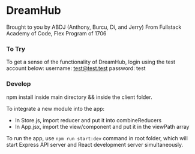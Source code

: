 # DreamHub
Brought to you by ABDJ (Anthony, Burcu, Di, and Jerry)
From Fullstack Academy of Code, Flex Program of 1706


### To Try
To get a sense of the functionality of DreamHub, login using the test account below:
username: test@test.test
password: test


### Develop
npm install inside main directory && inside the client folder.

To integrate a new module into the app:
  - In Store.js, import reducer and put it into combineReducers
  - In App.jsx, import the view/component and put it in the viewPath array

To run the app, use `npm run start:dev` command in root folder, which will start Express API server and React development server simultaneously.
